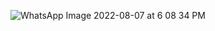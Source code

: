 ![WhatsApp Image 2022-08-07 at 6 08 34 PM](https://user-images.githubusercontent.com/91389729/183295896-cc213bbb-717e-4b31-9f48-76be92d46dd0.jpeg)
